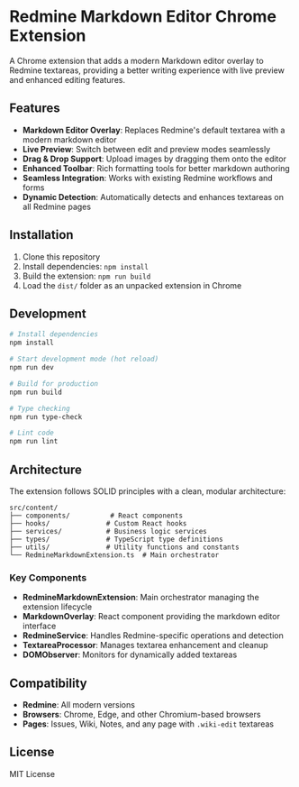 # Redmine Markdown Editor Chrome Extension

A Chrome extension that adds a modern Markdown editor overlay to Redmine textareas, providing a better writing experience with live preview and enhanced editing features.

## Features

- **Markdown Editor Overlay**: Replaces Redmine's default textarea with a modern markdown editor
- **Live Preview**: Switch between edit and preview modes seamlessly
- **Drag & Drop Support**: Upload images by dragging them onto the editor
- **Enhanced Toolbar**: Rich formatting tools for better markdown authoring
- **Seamless Integration**: Works with existing Redmine workflows and forms
- **Dynamic Detection**: Automatically detects and enhances textareas on all Redmine pages

## Installation

1. Clone this repository
2. Install dependencies: `npm install`
3. Build the extension: `npm run build`
4. Load the `dist/` folder as an unpacked extension in Chrome

## Development

```bash
# Install dependencies
npm install

# Start development mode (hot reload)
npm run dev

# Build for production
npm run build

# Type checking
npm run type-check

# Lint code
npm run lint
```

## Architecture

The extension follows SOLID principles with a clean, modular architecture:

```
src/content/
├── components/          # React components
├── hooks/              # Custom React hooks
├── services/           # Business logic services
├── types/              # TypeScript type definitions
├── utils/              # Utility functions and constants
└── RedmineMarkdownExtension.ts  # Main orchestrator
```

### Key Components

- **RedmineMarkdownExtension**: Main orchestrator managing the extension lifecycle
- **MarkdownOverlay**: React component providing the markdown editor interface
- **RedmineService**: Handles Redmine-specific operations and detection
- **TextareaProcessor**: Manages textarea enhancement and cleanup
- **DOMObserver**: Monitors for dynamically added textareas

## Compatibility

- **Redmine**: All modern versions
- **Browsers**: Chrome, Edge, and other Chromium-based browsers
- **Pages**: Issues, Wiki, Notes, and any page with `.wiki-edit` textareas

## License

MIT License